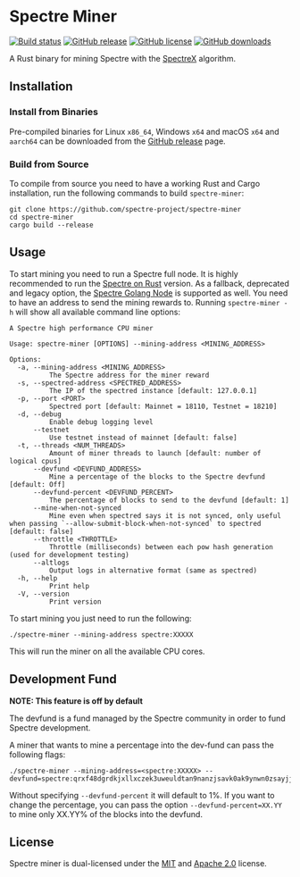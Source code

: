 # Spectre Miner

[![Build status](https://github.com/spectre-project/spectre-miner/actions/workflows/ci.yaml/badge.svg)](https://github.com/spectre-project/spectre-miner/actions/workflows/ci.yaml)
[![GitHub release](https://img.shields.io/github/v/release/spectre-project/spectre-miner.svg)](https://github.com/spectre-project/spectre-miner/releases)
[![GitHub license](https://img.shields.io/github/license/spectre-project/spectre-miner.svg)](https://github.com/spectre-project/spectre-miner/blob/main/LICENSE-APACHE)
[![GitHub downloads](https://img.shields.io/github/downloads/spectre-project/spectre-miner/total.svg)](https://github.com/spectre-project/spectre-miner/releases)

A Rust binary for mining Spectre with the [SpectreX](https://github.com/spectre-project/rusty-spectrex)
algorithm.

## Installation

### Install from Binaries

Pre-compiled binaries for Linux `x86_64`, Windows `x64` and macOS `x64`
and `aarch64` can be downloaded from the [GitHub release](https://github.com/spectre-project/spectre-miner/releases)
page.

### Build from Source

To compile from source you need to have a working Rust and Cargo
installation, run the following commands to build `spectre-miner`:

```
git clone https://github.com/spectre-project/spectre-miner
cd spectre-miner
cargo build --release
```

## Usage

To start mining you need to run a Spectre full node. It is highly
recommended to run the [Spectre on Rust](https://github.com/spectre-project/rusty-spectre)
version. As a fallback, deprecated and legacy option, the
[Spectre Golang Node](https://github.com/spectre-project/spectred)
is supported as well. You need to have an address to send the mining
rewards to. Running `spectre-miner -h` will show all available command
line options:

```
A Spectre high performance CPU miner

Usage: spectre-miner [OPTIONS] --mining-address <MINING_ADDRESS>

Options:
  -a, --mining-address <MINING_ADDRESS>
          The Spectre address for the miner reward
  -s, --spectred-address <SPECTRED_ADDRESS>
          The IP of the spectred instance [default: 127.0.0.1]
  -p, --port <PORT>
          Spectred port [default: Mainnet = 18110, Testnet = 18210]
  -d, --debug
          Enable debug logging level
      --testnet
          Use testnet instead of mainnet [default: false]
  -t, --threads <NUM_THREADS>
          Amount of miner threads to launch [default: number of logical cpus]
      --devfund <DEVFUND_ADDRESS>
          Mine a percentage of the blocks to the Spectre devfund [default: Off]
      --devfund-percent <DEVFUND_PERCENT>
          The percentage of blocks to send to the devfund [default: 1]
      --mine-when-not-synced
          Mine even when spectred says it is not synced, only useful when passing `--allow-submit-block-when-not-synced` to spectred  [default: false]
      --throttle <THROTTLE>
          Throttle (milliseconds) between each pow hash generation (used for development testing)
      --altlogs
          Output logs in alternative format (same as spectred)
  -h, --help
          Print help
  -V, --version
          Print version
```

To start mining you just need to run the following:

```
./spectre-miner --mining-address spectre:XXXXX
```

This will run the miner on all the available CPU cores.

## Development Fund

**NOTE: This feature is off by default**

The devfund is a fund managed by the Spectre community in order to
fund Spectre development.

A miner that wants to mine a percentage into the dev-fund can pass the
following flags:

```
./spectre-miner --mining-address=<spectre:XXXXX> --devfund=spectre:qrxf48dgrdkjxllxczek3uweuldtan9nanzjsavk0ak9ynwn0zsayjjh7upez
```

Without specifying `--devfund-percent` it will default to 1%. If you
want to change the percentage, you can pass the option
`--devfund-percent=XX.YY` to mine only XX.YY% of the blocks into the
devfund.

## License

Spectre miner is dual-licensed under the [MIT](https://github.com/spectre-project/spectre-miner/blob/main/LICENSE-MIT)
and [Apache 2.0](https://github.com/spectre-project/spectre-miner/blob/main/LICENSE-APACHE)
license.
